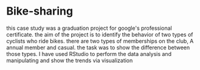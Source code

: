 # Bike-sharing
this case study was a graduation project for google's professional certificate. the aim of the project is to identify the behavior of two types of cyclists who ride bikes. there are two types of memberships on the club, A annual member and casual. the task was to show the difference between those types. I have used RStudio to perform the data analysis and manipulating and show the trends via visualization
